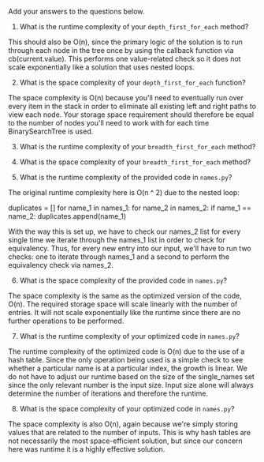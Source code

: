 Add your answers to the questions below.

1. What is the runtime complexity of your `depth_first_for_each` method?

This should also be O(n), since the primary logic of the solution is to run through each node in the tree once by using the callback function via cb(current.value). This performs one value-related check so it does not scale exponentially like a solution that uses nested loops. 

2. What is the space complexity of your `depth_first_for_each` function?

The space complexity is O(n) because you'll need to eventually run over every item in the stack in order to eliminate all existing left and right paths to view each node. Your storage space requirement should therefore be equal to the number of nodes you'll need to work with for each time BinarySearchTree is used.

3. What is the runtime complexity of your `breadth_first_for_each` method?

4. What is the space complexity of your `breadth_first_for_each` method?


5. What is the runtime complexity of the provided code in `names.py`?

The original runtime complexity here is O(n ^ 2) due to the nested loop:

duplicates = []
    for name_1 in names_1:
        for name_2 in names_2:
            if name_1 == name_2:
                duplicates.append(name_1)

With the way this is set up, we have to check our names_2 list for every single time we iterate through the names_1 list in order to check for equivalency. Thus, for every new entry into our input, we'll have to run two checks: one to iterate through names_1 and a second to perform the equivalency check via names_2.

6. What is the space complexity of the provided code in `names.py`?

The space complexity is the same as the optimized version of the code, O(n). The required storage space will scale linearly with the number of entries. It will not scale exponentially like the runtime since there are no further operations to be performed.

7. What is the runtime complexity of your optimized code in `names.py`?

The runtime complexity of the optimized code is O(n) due to the use of a hash table. Since the only operation being used is a simple check to see whether a particular name is at a particular index, the growth is linear. We do not have to adjust our runtime based on the size of the single_names set since the only relevant number is the input size. Input size alone will always determine the number of iterations and therefore the runtime.

8. What is the space complexity of your optimized code in `names.py`?

The space complexity is also O(n), again because we're simply storing values that are related to the number of inputs. This is why hash tables are not necessarily the most space-efficient solution, but since our concern here was runtime it is a highly effective solution.
